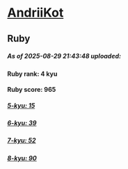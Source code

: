 # [AndriiKot](https://www.codewars.com/users/AndriiKot) 
## Ruby

##### As of 2025-08-29 21:43:48 uploaded:

#### Ruby rank: 4 kyu

#### Ruby score: 965

##### [5-kyu: 15](https://github.com/AndriiKot/Ruby__CodeWars/tree/main/kyu-5)

##### [6-kyu: 39](https://github.com/AndriiKot/Ruby__CodeWars/tree/main/kyu-6)

##### [7-kyu: 52](https://github.com/AndriiKot/Ruby__CodeWars/tree/main/kyu-7)

##### [8-kyu: 90](https://github.com/AndriiKot/Ruby__CodeWars/tree/main/kyu-8)

